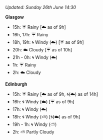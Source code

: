 *Updated: Sunday 26th June 14:30*

**Glasgow**

* 15h: :umbrella: Rainy [:cloud: as of 9h]
* 16h, 17h: :umbrella: Rainy
* 18h, 19h: :cyclone: Windy (:cloud:) [:umbrella: as of 9h]
* 20h: :cloud: Cloudy [:umbrella: as of 10h]
* 21h - 0h: :cyclone: Windy (:cloud:)
* 1h: :umbrella: Rainy
* 2h: :cloud: Cloudy

**Edinburgh**

* 15h: :umbrella: Rainy [:cloud: as of 9h, :cyclone:(:cloud:) as of 14h]
* 16h: :cyclone: Windy (:cloud:) [:umbrella: as of 9h]
* 17h: :cyclone: Windy (:cloud:)
* 18h: :cyclone: Windy (:partly_sunny:) [:cyclone:(:cloud:) as of 9h]
* 19h - 1h: :cyclone: Windy (:partly_sunny:)
* 2h: :partly_sunny: Partly Cloudy
